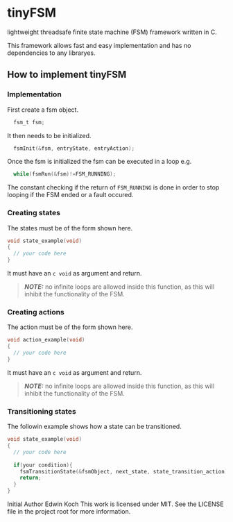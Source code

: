 # tinyFSM

lightweight threadsafe finite state machine (FSM) framework written in C.

This framework allows fast and easy implementation and has no dependencies to any libraryes.

## How to implement tinyFSM

### Implementation <a name="p_1"></a>

First create a fsm object.
```c
  fsm_t fsm;
```
It then needs to be initialized.
```c
  fsmInit(&fsm, entryState, entryAction);
```
Once the fsm is initialized the fsm can be executed in a loop e.g. 
```c
  while(fsmRun(&fsm)!=FSM_RUNNING);
```
The constant checking if the return of `FSM_RUNNING` is done in order to stop looping if the FSM ended or a fault occured.

### Creating states  <a name="p_2"></a>

The states must be of the form shown here.
```c
void state_example(void)
{
  // your code here
}
```
It must have an ```c void``` as argument and return.

> **_NOTE:_**  no infinite loops are allowed inside this function, as this will inhibit the functionality of the FSM.

### Creating actions  <a name="p_3"></a>

The action must be of the form shown here.
```c
void action_example(void)
{
  // your code here
}
```
It must have an ```c void``` as argument and return.

> **_NOTE:_**  no infinite loops are allowed inside this function, as this will inhibit the functionality of the FSM.

### Transitioning states  <a name="p_4"></a>

The followin example shows how a state can be transitioned.

```c
void state_example(void)
{
  // your code here
  
  if(your condition){
    fsmTransitionState(&fsmObject, next_state, state_transition_action);
    return;
  }
}
```

Initial Author Edwin Koch
This work is licensed under MIT. See the LICENSE file in the project root for more information.
